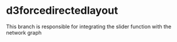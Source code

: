 # d3forcedirectedlayout

This branch is responsible for integrating the slider function with the network graph
